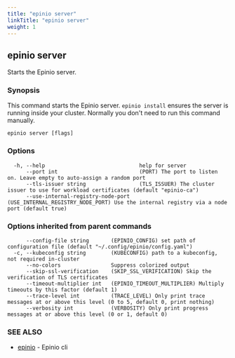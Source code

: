 ```yaml
---
title: "epinio server"
linkTitle: "epinio server"
weight: 1
---
```

## epinio server

Starts the Epinio server.

### Synopsis

This command starts the Epinio server. `epinio install` ensures the server is running inside your cluster. Normally you don't need to run this command manually.

```
epinio server [flags]
```

### Options

```
  -h, --help                              help for server
      --port int                          (PORT) The port to listen on. Leave empty to auto-assign a random port
      --tls-issuer string                 (TLS_ISSUER) The cluster issuer to use for workload certificates (default "epinio-ca")
      --use-internal-registry-node-port   (USE_INTERNAL_REGISTRY_NODE_PORT) Use the internal registry via a node port (default true)
```

### Options inherited from parent commands

```
      --config-file string       (EPINIO_CONFIG) set path of configuration file (default "~/.config/epinio/config.yaml")
  -c, --kubeconfig string        (KUBECONFIG) path to a kubeconfig, not required in-cluster
      --no-colors                Suppress colorized output
      --skip-ssl-verification    (SKIP_SSL_VERIFICATION) Skip the verification of TLS certificates
      --timeout-multiplier int   (EPINIO_TIMEOUT_MULTIPLIER) Multiply timeouts by this factor (default 1)
      --trace-level int          (TRACE_LEVEL) Only print trace messages at or above this level (0 to 5, default 0, print nothing)
      --verbosity int            (VERBOSITY) Only print progress messages at or above this level (0 or 1, default 0)
```

### SEE ALSO

* [epinio](epinio.md)	 - Epinio cli

